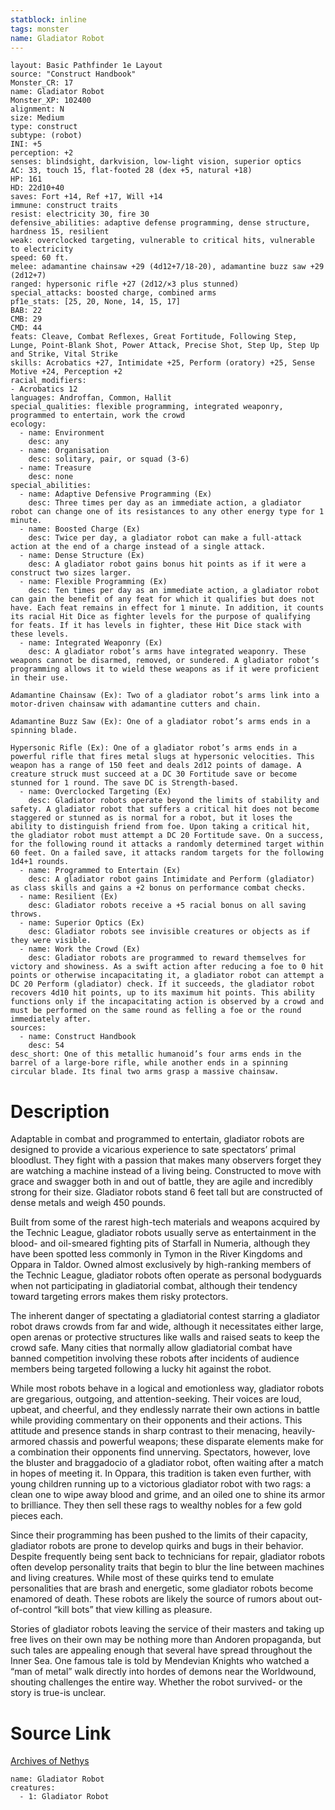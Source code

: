 ```yaml
---
statblock: inline
tags: monster
name: Gladiator Robot
---
```

```statblock
layout: Basic Pathfinder 1e Layout
source: "Construct Handbook"
Monster_CR: 17
name: Gladiator Robot
Monster_XP: 102400
alignment: N
size: Medium
type: construct
subtype: (robot)
INI: +5
perception: +2
senses: blindsight, darkvision, low-light vision, superior optics
AC: 33, touch 15, flat-footed 28 (dex +5, natural +18)
HP: 161
HD: 22d10+40
saves: Fort +14, Ref +17, Will +14
immune: construct traits
resist: electricity 30, fire 30
defensive_abilities: adaptive defense programming, dense structure, hardness 15, resilient
weak: overclocked targeting, vulnerable to critical hits, vulnerable to electricity
speed: 60 ft.
melee: adamantine chainsaw +29 (4d12+7/18-20), adamantine buzz saw +29 (2d12+7)
ranged: hypersonic rifle +27 (2d12/×3 plus stunned)
special_attacks: boosted charge, combined arms
pf1e_stats: [25, 20, None, 14, 15, 17]
BAB: 22
CMB: 29
CMD: 44
feats: Cleave, Combat Reflexes, Great Fortitude, Following Step, Lunge, Point-Blank Shot, Power Attack, Precise Shot, Step Up, Step Up and Strike, Vital Strike
skills: Acrobatics +27, Intimidate +25, Perform (oratory) +25, Sense Motive +24, Perception +2
racial_modifiers:
- Acrobatics 12
languages: Androffan, Common, Hallit
special_qualities: flexible programming, integrated weaponry, programmed to entertain, work the crowd
ecology:
  - name: Environment
    desc: any
  - name: Organisation
    desc: solitary, pair, or squad (3-6)
  - name: Treasure
    desc: none
special_abilities:
  - name: Adaptive Defensive Programming (Ex)
    desc: Three times per day as an immediate action, a gladiator robot can change one of its resistances to any other energy type for 1 minute.
  - name: Boosted Charge (Ex)
    desc: Twice per day, a gladiator robot can make a full-attack action at the end of a charge instead of a single attack.
  - name: Dense Structure (Ex)
    desc: A gladiator robot gains bonus hit points as if it were a construct two sizes larger.
  - name: Flexible Programming (Ex)
    desc: Ten times per day as an immediate action, a gladiator robot can gain the benefit of any feat for which it qualifies but does not have. Each feat remains in effect for 1 minute. In addition, it counts its racial Hit Dice as fighter levels for the purpose of qualifying for feats. If it has levels in fighter, these Hit Dice stack with these levels.
  - name: Integrated Weaponry (Ex)
    desc: A gladiator robot’s arms have integrated weaponry. These weapons cannot be disarmed, removed, or sundered. A gladiator robot’s programming allows it to wield these weapons as if it were proficient in their use. 

Adamantine Chainsaw (Ex): Two of a gladiator robot’s arms link into a motor-driven chainsaw with adamantine cutters and chain. 

Adamantine Buzz Saw (Ex): One of a gladiator robot’s arms ends in a spinning blade. 

Hypersonic Rifle (Ex): One of a gladiator robot’s arms ends in a powerful rifle that fires metal slugs at hypersonic velocities. This weapon has a range of 150 feet and deals 2d12 points of damage. A creature struck must succeed at a DC 30 Fortitude save or become stunned for 1 round. The save DC is Strength-based.
  - name: Overclocked Targeting (Ex)
    desc: Gladiator robots operate beyond the limits of stability and safety. A gladiator robot that suffers a critical hit does not become staggered or stunned as is normal for a robot, but it loses the ability to distinguish friend from foe. Upon taking a critical hit, the gladiator robot must attempt a DC 20 Fortitude save. On a success, for the following round it attacks a randomly determined target within 60 feet. On a failed save, it attacks random targets for the following 1d4+1 rounds.
  - name: Programmed to Entertain (Ex)
    desc: A gladiator robot gains Intimidate and Perform (gladiator) as class skills and gains a +2 bonus on performance combat checks.
  - name: Resilient (Ex)
    desc: Gladiator robots receive a +5 racial bonus on all saving throws.
  - name: Superior Optics (Ex)
    desc: Gladiator robots see invisible creatures or objects as if they were visible.
  - name: Work the Crowd (Ex)
    desc: Gladiator robots are programmed to reward themselves for victory and showiness. As a swift action after reducing a foe to 0 hit points or otherwise incapacitating it, a gladiator robot can attempt a DC 20 Perform (gladiator) check. If it succeeds, the gladiator robot recovers 4d10 hit points, up to its maximum hit points. This ability functions only if the incapacitating action is observed by a crowd and must be performed on the same round as felling a foe or the round immediately after.
sources:
  - name: Construct Handbook
    desc: 54
desc_short: One of this metallic humanoid’s four arms ends in the barrel of a large-bore rifle, while another ends in a spinning circular blade. Its final two arms grasp a massive chainsaw.
```
# Description
Adaptable in combat and programmed to entertain, gladiator robots are designed to provide a vicarious experience to sate spectators’ primal bloodlust. They fight with a passion that makes many observers forget they are watching a machine instead of a living being. Constructed to move with grace and swagger both in and out of battle, they are agile and incredibly strong for their size. Gladiator robots stand 6 feet tall but are constructed of dense metals and weigh 450 pounds.

 Built from some of the rarest high-tech materials and weapons acquired by the Technic League, gladiator robots usually serve as entertainment in the blood- and oil-smeared fighting pits of Starfall in Numeria, although they have been spotted less commonly in Tymon in the River Kingdoms and Oppara in Taldor. Owned almost exclusively by high-ranking members of the Technic League, gladiator robots often operate as personal bodyguards when not participating in gladiatorial combat, although their tendency toward targeting errors makes them risky protectors.

 The inherent danger of spectating a gladiatorial contest starring a gladiator robot draws crowds from far and wide, although it necessitates either large, open arenas or protective structures like walls and raised seats to keep the crowd safe. Many cities that normally allow gladiatorial combat have banned competition involving these robots after incidents of audience members being targeted following a lucky hit against the robot.

 While most robots behave in a logical and emotionless way, gladiator robots are gregarious, outgoing, and attention-seeking. Their voices are loud, upbeat, and cheerful, and they endlessly narrate their own actions in battle while providing commentary on their opponents and their actions. This attitude and presence stands in sharp contrast to their menacing, heavily-armored chassis and powerful weapons; these disparate elements make for a combination their opponents find unnerving. Spectators, however, love the bluster and braggadocio of a gladiator robot, often waiting after a match in hopes of meeting it. In Oppara, this tradition is taken even further, with young children running up to a victorious gladiator robot with two rags: a clean one to wipe away blood and grime, and an oiled one to shine its armor to brilliance. They then sell these rags to wealthy nobles for a few gold pieces each.

 Since their programming has been pushed to the limits of their capacity, gladiator robots are prone to develop quirks and bugs in their behavior. Despite frequently being sent back to technicians for repair, gladiator robots often develop personality traits that begin to blur the line between machines and living creatures. While most of these quirks tend to emulate personalities that are brash and energetic, some gladiator robots become enamored of death. These robots are likely the source of rumors about out-of-control “kill bots” that view killing as pleasure.

 Stories of gladiator robots leaving the service of their masters and taking up free lives on their own may be nothing more than Andoren propaganda, but such tales are appealing enough that several have spread throughout the Inner Sea. One famous tale is told by Mendevian Knights who watched a “man of metal” walk directly into hordes of demons near the Worldwound, shouting challenges the entire way. Whether the robot survived- or the story is true-is unclear.
# Source Link
[Archives of Nethys](https://aonprd.com/MonsterDisplay.aspx?ItemName=Gladiator%20Robot)
```encounter-table
name: Gladiator Robot
creatures:
  - 1: Gladiator Robot
```
